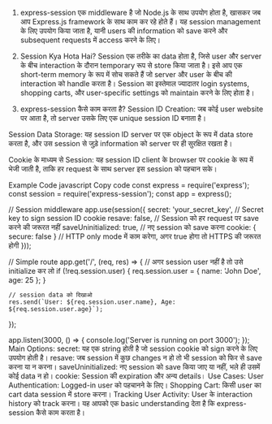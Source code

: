
1. express-session एक middleware है जो Node.js के साथ उपयोग होता है, खासकर जब आप Express.js framework के साथ काम कर रहे होते हैं। यह session management के लिए उपयोग किया जाता है, यानी users की information को save करने और subsequent requests में access करने के लिए।

2. Session Kya Hota Hai?
Session एक तरीके का data होता है, जिसे user और server के बीच interaction के दौरान temporary रूप से store किया जाता है। इसे आप एक short-term memory के रूप में सोच सकते हैं जो server और user के बीच की interaction को handle करता है। Session का इस्तेमाल ज्यादातर login systems, shopping carts, और user-specific settings को maintain करने के लिए होता है।


3. express-session कैसे काम करता है?
Session ID Creation: जब कोई user website पर आता है, तो server उसके लिए एक unique session ID बनाता है।

Session Data Storage: यह session ID server पर एक object के रूप में data store करता है, और उस session से जुड़े information को server पर ही सुरक्षित रखता है।

Cookie के माध्यम से Session: यह session ID client के browser पर cookie के रूप में भेजी जाती है, ताकि हर request के साथ server इस session को पहचान सके।

Example Code
javascript
Copy code
const express = require('express');
const session = require('express-session');
const app = express();

// Session middleware
app.use(session({
    secret: 'your_secret_key',  // Secret key to sign session ID cookie
    resave: false,  // Session को हर request पर save करने की जरूरत नहीं
    saveUninitialized: true,  // नए session को save करना
    cookie: { secure: false }  // HTTP only mode में काम करेगा, अगर true होगा तो HTTPS की जरूरत होगी
}));

// Simple route
app.get('/', (req, res) => {
    // अगर session user नहीं है तो उसे initialize कर लो
    if (!req.session.user) {
        req.session.user = { name: 'John Doe', age: 25 };
    }
    
    // session data को दिखाओ
    res.send(`User: ${req.session.user.name}, Age: ${req.session.user.age}`);
});

app.listen(3000, () => {
    console.log('Server is running on port 3000');
});
Main Options:
secret: यह एक string होती है जो session cookie को sign करने के लिए उपयोग होती है।
resave: जब session में कुछ changes न हो तो भी session को फिर से save करना या न करना।
saveUninitialized: नए session को save किया जाए या नहीं, भले ही उसमें कोई data न हो।
cookie: Session की expiration और अन्य details।
Use Cases:
User Authentication: Logged-in user को पहचानने के लिए।
Shopping Cart: किसी user का cart data session में store करना।
Tracking User Activity: User के interaction history को track करना।
यह आपको एक basic understanding देता है कि express-session कैसे काम करता है।



























